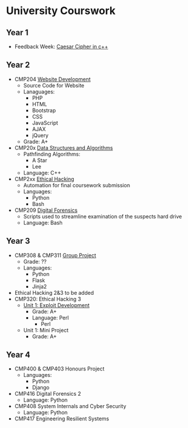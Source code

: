 # University Courswork

## Year 1

- Feedback Week: [Caesar Cipher in c++](https://github.com/AeroAli/Uncatagorised-Projects/blob/master/Uni/Year1/Review_Week/Caesar%20Cipher.cpp)

## Year 2

- CMP204 [Website Development](https://github.com/AeroAli/Website-Development)
  - Source Code for Website
  - Lanaguages:
    - PHP
    - HTML
    - Bootstrap
    - CSS
    - JavaScript
    - AJAX
    - jQuery
  - Grade: A+
- CMP20x [Data Structures and Algorithms](https://github.com/AeroAli/Data-Structures)
  - Pathfinding Algorithms:
    - A Star
    - Lee
  - Language: C++
- CMP2xx [Ethical Hacking](https://github.com/AeroAli/Final-Submission-Automation)
  - Automation for final coursework submission
  - Languages:
    - Python
    - Bash
- CMP209 [Digital Forensics](https://github.com/AeroAli/Digital-Forensics)
  - Scripts used to streamline examination of the suspects hard drive
  - Language: Bash

## Year 3

- CMP308 & CMP311 [Group Project](https://github.com/notdeclan/network-guardian)
  - Grade: ??
  - Languages:
    - Python
    - Flask
    - Jinja2
- Ethical Hacking 2&3 to be added
- CMP320: Ethical Hacking 3
  - [Unit 1: Exploit Development](https://github.com/AeroAli/Exploit-Development)
    - Grade: A+
    - Language: Perl
      - Perl
  - Unit 1: Mini Project
    - Grade: A+

## Year 4

- CMP400 & CMP403 Honours Project
  - Languages:
    - Python
    - Django
- CMP416 Digital Forensics 2
  - Language: Python
- CMP408 System Internals and Cyber Security
  - Language: Python
- CMP417 Engineering Resilient Systems
